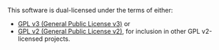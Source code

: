 This software is dual-licensed under the terms of either:
- [GPL v3 (General Public License v3)](Licenses/GPL3.txt) or
- [GPL v2 (General Public License v2)](Licenses/GPL2.txt), for inclusion in other GPL v2-licensed projects.